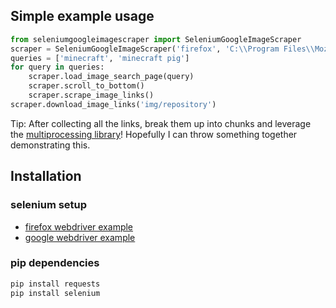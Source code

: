 ## Simple example usage
```python
from seleniumgoogleimagescraper import SeleniumGoogleImageScraper
scraper = SeleniumGoogleImageScraper('firefox', 'C:\\Program Files\\Mozilla Firefox\\firefox.exe', 'C:\\Program Files\\Mozilla Firefox\\geckodriver.exe')
queries = ['minecraft', 'minecraft pig']
for query in queries:
    scraper.load_image_search_page(query)
    scraper.scroll_to_bottom()
    scraper.scrape_image_links()
scraper.download_image_links('img/repository')
```
Tip: After collecting all the links, break them up into chunks and leverage the [multiprocessing library](https://docs.python.org/3.6/library/multiprocessing.html#introduction)! Hopefully I can throw something together demonstrating this.
## Installation

### selenium setup
- [firefox webdriver example](https://developer.mozilla.org/en-US/docs/Mozilla/QA/Marionette/WebDriver)
- [google webdriver example](https://sites.google.com/a/chromium.org/chromedriver/getting-started)

### pip dependencies
```bash
pip install requests
pip install selenium
```
